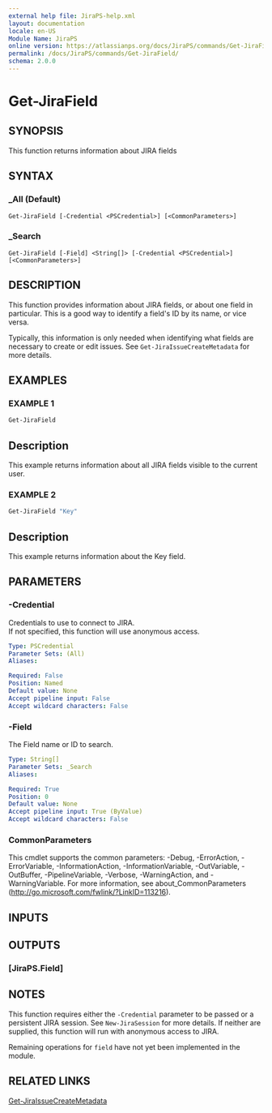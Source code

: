 ```yaml
---
external help file: JiraPS-help.xml
layout: documentation
locale: en-US
Module Name: JiraPS
online version: https://atlassianps.org/docs/JiraPS/commands/Get-JiraField/
permalink: /docs/JiraPS/commands/Get-JiraField/
schema: 2.0.0
---
```


# Get-JiraField

## SYNOPSIS

This function returns information about JIRA fields

## SYNTAX

### _All (Default)
```
Get-JiraField [-Credential <PSCredential>] [<CommonParameters>]
```

### _Search
```
Get-JiraField [-Field] <String[]> [-Credential <PSCredential>] [<CommonParameters>]
```

## DESCRIPTION

This function provides information about JIRA fields, or about one field in particular.
This is a good way to identify a field's ID by its name, or vice versa.

Typically, this information is only needed when identifying what fields are necessary to create or edit issues.
See `Get-JiraIssueCreateMetadata` for more details.

## EXAMPLES

### EXAMPLE 1

```powershell
Get-JiraField
```

Description  
 -----------  
This example returns information about all JIRA fields visible to the current user.

### EXAMPLE 2

```powershell
Get-JiraField "Key"
```

Description  
 -----------  
This example returns information about the Key field.

## PARAMETERS

### -Credential

Credentials to use to connect to JIRA.  
If not specified, this function will use anonymous access.

```yaml
Type: PSCredential
Parameter Sets: (All)
Aliases:

Required: False
Position: Named
Default value: None
Accept pipeline input: False
Accept wildcard characters: False
```

### -Field

The Field name or ID to search.

```yaml
Type: String[]
Parameter Sets: _Search
Aliases:

Required: True
Position: 0
Default value: None
Accept pipeline input: True (ByValue)
Accept wildcard characters: False
```

### CommonParameters
This cmdlet supports the common parameters: -Debug, -ErrorAction, -ErrorVariable, -InformationAction, -InformationVariable, -OutVariable, -OutBuffer, -PipelineVariable, -Verbose, -WarningAction, and -WarningVariable. For more information, see about_CommonParameters (http://go.microsoft.com/fwlink/?LinkID=113216).

## INPUTS

## OUTPUTS

### [JiraPS.Field]

## NOTES

This function requires either the `-Credential` parameter to be passed or a persistent JIRA session.
See `New-JiraSession` for more details.
If neither are supplied, this function will run with anonymous access to JIRA.

Remaining operations for `field` have not yet been implemented in the module.

## RELATED LINKS

[Get-JiraIssueCreateMetadata](../Get-JiraIssueCreateMetadata/)
